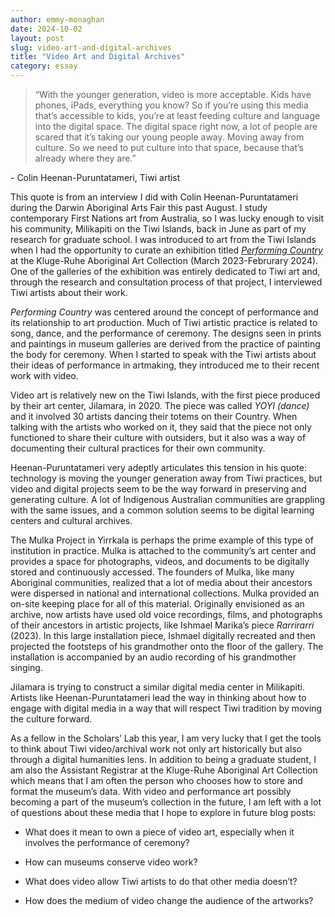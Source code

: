 ```yaml
---
author: emmy-monaghan
date: 2024-10-02
layout: post
slug: video-art-and-digital-archives
title: "Video Art and Digital Archives"
category: essay
---
```

> “With the younger generation, video is more acceptable. Kids have phones, iPads, everything you know? So if you’re using this media that’s accessible to kids, you’re at least feeding culture and language into the digital space. The digital space right now, a lot of people are scared that it’s taking our young people away. Moving away from culture. So we need to put culture into that space, because that’s already where they are.” 

 

\-    Colin Heenan-Puruntatameri, Tiwi artist

 

 

This quote is from an interview I did with Colin Heenan-Puruntatameri during the Darwin Aboriginal Arts Fair this past August. I study contemporary First Nations art from Australia, so I was lucky enough to visit his community, Milikapiti on the Tiwi Islands, back in June as part of my research for graduate school. I was introduced to art from the Tiwi Islands when I had the opportunity to curate an exhibition titled *[Performing Country](https://kluge-ruhe.org/collaboration/performing-country/)* at the Kluge-Ruhe Aboriginal Art Collection (March 2023-Februrary 2024). One of the galleries of the exhibition was entirely dedicated to Tiwi art and, through the research and consultation process of that project, I interviewed Tiwi artists about their work. 

 

*Performing Country* was centered around the concept of performance and its relationship to art production. Much of Tiwi artistic practice is related to song, dance, and the performance of ceremony. The designs seen in prints and paintings in museum galleries are derived from the practice of painting the body for ceremony. When I started to speak with the Tiwi artists about their ideas of performance in artmaking, they introduced me to their recent work with video. 

 

Video art is relatively new on the Tiwi Islands, with the first piece produced by their art center, Jilamara, in 2020. The piece was called *YOYI (dance)* and it involved 30 artists dancing their totems on their Country. When talking with the artists who worked on it, they said that the piece not only functioned to share their culture with outsiders, but it also was a way of documenting their cultural practices for their own community.

 

Heenan-Puruntatameri very adeptly articulates this tension in his quote: technology is moving the younger generation away from Tiwi practices, but video and digital projects seem to be the way forward in preserving and generating culture. A lot of Indigenous Australian communities are grappling with the same issues, and a common solution seems to be digital learning centers and cultural archives. 

 

The Mulka Project in Yirrkala is perhaps the prime example of this type of institution in practice. Mulka is attached to the community’s art center and provides a space for photographs, videos, and documents to be digitally stored and continuously accessed. The founders of Mulka, like many Aboriginal communities, realized that a lot of media about their ancestors were dispersed in national and international collections. Mulka provided an on-site keeping place for all of this material. Originally envisioned as an archive, now artists have used old voice recordings, films, and photographs of their ancestors in artistic projects, like Ishmael Marika’s piece *Rarrirarri* (2023). In this large installation piece, Ishmael digitally recreated and then projected the footsteps of his grandmother onto the floor of the gallery. The installation is accompanied by an audio recording of his grandmother singing.

 

Jilamara is trying to construct a similar digital media center in Milikapiti. Artists like Heenan-Puruntatameri lead the way in thinking about how to engage with digital media in a way that will respect Tiwi tradition by moving the culture forward.  

 

As a fellow in the Scholars’ Lab this year, I am very lucky that I get the tools to think about Tiwi video/archival work not only art historically but also through a digital humanities lens. In addition to being a graduate student, I am also the Assistant Registrar at the Kluge-Ruhe Aboriginal Art Collection which means that I am often the person who chooses how to store and format the museum’s data. With video and performance art possibly becoming a part of the museum’s collection in the future, I am left with a lot of questions about these media that I hope to explore in future blog posts: 

- What does it mean to own a piece of video art, especially when it involves the performance of ceremony?

- How can museums conserve video work?

- What does video allow Tiwi artists to do that other media doesn’t?

- How does the medium of video change the audience of the artworks?